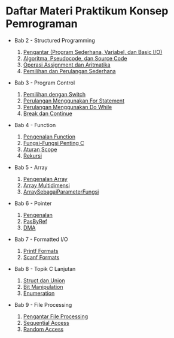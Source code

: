 <h1>Daftar Materi Praktikum Konsep Pemrograman</h1>

- Bab 2 - Structured Programming
  1. [Pengantar (Program Sederhana, Variabel, dan Basic I/O)](Bab2-StructuredProgramming/1-PengantarProgramSederhanaVariabel.md)
  2. [Algoritma, Pseudocode, dan Source Code](Bab2-StructuredProgramming/2-AlgoritmaPseudocodeSourcecode.md)
  3. [Operasi Assignment dan Aritmatika](Bab2-StructuredProgramming/3-OperasiAssignmentdanAritmatika.md)
  4. [Pemilihan dan Perulangan Sederhana](Bab2-StructuredProgramming/4-PemilihandanPerulanganSederhana.md)

- Bab 3 - Program Control
  1. [Pemilihan dengan Switch](Bab3-ProgramControl/1-PemilihanDenganSwitch.md)
  2. [Perulangan Menggunakan For Statement](Bab3-ProgramControl/2-PerulanganMenggunakanFor.md)
  3. [Perulangan Menggunakan Do While](Bab3-ProgramControl/3-PerulanganMenggunakanDoWhile.md)
  4. [Break dan Continue](Bab3-ProgramControl/4-BreakAndContinue.md)

- Bab 4 - Function
  1. [Pengenalan Function](Bab4-CFunction/1-PengenalanFunction.md)
  2. [Fungsi-Fungsi Penting C](Bab4-CFunction/2-FungsiLibraryC.md)
  3. [Aturan Scope](Bab4-CFunction/3-Scope.md)
  4. [Rekursi](Bab4-CFunction/4-Rekursi.md)

- Bab 5 - Array
  1. [Pengenalan Array](Bab5-Array/1-PengenalanArray.md)
  2. [Array Multidimensi](Bab5-Array/2-ArrayMultidimensi.md)
  3. [ArraySebagaiParameterFungsi](Bab5-Array/3-ArraySebagaiParameterFungsi.md)

- Bab 6 - Pointer
  1. [Pengenalan](Bab6-Pointer/1-Pengenalan.md)
  2. [PasByRef](Bab6-Pointer/2-PasByRef.md)
  3. [DMA](Bab6-Pointer/3-DMA.md)
  
- Bab 7 - Formatted I/O
	1. [Printf Formats](Bab7-FormattedIO/1-PrintfFormats.md)
	2. [Scanf Formats](Bab7-FormattedIO/2-ScanfFormats.md)

- Bab 8 - Topik C Lanjutan
    1. [Struct dan Union](Bab8-TopikCLanjutan/1-StructUnion.md)
    2. [Bit Manipulation](Bab8-TopikCLanjutan/2-BitManipulation.md)
    3. [Enumeration](Bab8-TopikCLanjutan/3-Enum.md)

- Bab 9 - File Processing
    1. [Pengantar File Processing](Bab9-FileProcessing/1-Pengantar.md)
    2. [Sequential Access](Bab9-FileProcessing/2-SequentialAccess.md)
    3. [Random Access](Bab9-FileProcessing/3-RandomAccess.md)
